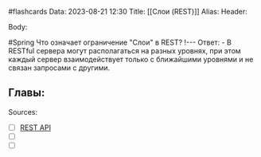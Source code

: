 #flashcards
Data: 2023-08-21 12:30
Title: [[Слои (REST)]]
Alias:
Header:




Body:


#Spring 
Что означает ограничение "Слои" в REST?
!---
Ответ:
	- В RESTful сервера могут располагаться на разных уровнях, при этом каждый сервер взаимодействует только с ближайшими уровнями и не связан запросами с другими.
<!--SR:!2023-10-27,1,130-->



Главы:
-


Sources:
- [ ] [REST API](https://blog.skillfactory.ru/glossary/rest-api/)
- [ ] []()
- [ ] []()

